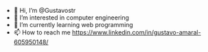 - 👋 Hi, I’m @Gustavostr
- 👀 I’m interested in computer engineering
- 🌱 I’m currently learning web programming
- 📫 How to reach me https://www.linkedin.com/in/gustavo-amaral-605950148/

<!---
Gustavostr/Gustavostr is a ✨ special ✨ repository because its `README.md` (this file) appears on your GitHub profile.
You can click the Preview link to take a look at your changes.
--->
